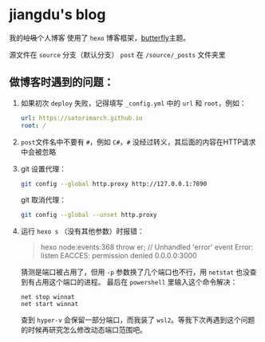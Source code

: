 # jiangdu's blog

我的~~垃圾~~个人博客
使用了 `hexo` 博客框架，[butterfly](https://github.com/jerryc127/hexo-theme-butterfly)主题。

源文件在 `source` 分支（默认分支）
`post` 在 `/source/_posts` 文件夹里

## 做博客时遇到的问题：

1. 如果初次 `deploy` 失败，记得填写 `_config.yml` 中的  `url` 和 `root`，例如：

   ```yaml
   url: https://satorimarch.github.io
   root: /
   ```

2. `post`文件名中不要有 `#`，例如 `C#`，`#` 没经过转义，其后面的内容在HTTP请求中会被忽略

3. git 设置代理：

   ```bash
   git config --global http.proxy http://127.0.0.1:7890
   ```

   git 取消代理：

   ```bash
   git config --global --unset http.proxy
   ```

4. 运行 `hexo s` （没有其他参数）时报错：
   > hexo node:events:368 throw er; // Unhandled 'error' event
   > Error: listen EACCES: permission denied 0.0.0.0:3000

   猜测是端口被占用了，但用 `-p` 参数换了几个端口也不行，用 `netstat` 也没查到有占用这个端口的进程。
   最后在 `powershell` 里输入这个命令解决：

   ```
   net stop winnat
   net start winnat
   ```

   查到 `hyper-v` 会保留一部分端口，而我装了 `wsl2`。等我下次再遇到这个问题的时候再研究怎么修改动态端口范围吧。